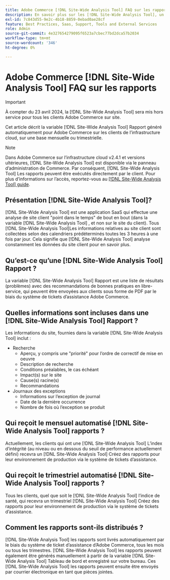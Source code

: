 ```yaml
---
title: Adobe Commerce [!DNL Site-Wide Analysis Tool] FAQ sur les rapports
description: En savoir plus sur les [!DNL Site-Wide Analysis Tool], un outil en libre-service proactif et un référentiel central qui comprend des informations détaillées sur le système et des recommandations pour garantir la sécurité et la maniabilité de votre installation Adobe Commerce.
exl-id: 7c843d55-9e2c-4b18-8859-0ebad0ae28cf
feature: Best Practices, Saas, Support, Tools and External Services
role: Admin
source-git-commit: 4e327654279095f6523a7cbec77bd2dca57b2034
workflow-type: tm+mt
source-wordcount: '346'
ht-degree: 0%

---
```


# Adobe Commerce [!DNL Site-Wide Analysis Tool] FAQ sur les rapports

>[!IMPORTANT]
>
>À compter du 23 avril 2024, la [!DNL Site-Wide Analysis Tool] sera mis hors service pour tous les clients Adobe Commerce sur site.

Cet article décrit la variable [!DNL Site-Wide Analysis Tool] Rapport généré automatiquement pour Adobe Commerce sur les clients de l’infrastructure cloud, sur une base mensuelle ou trimestrielle.

>[!NOTE]
>
>Dans Adobe Commerce sur l’infrastructure cloud v2.4.1 et versions ultérieures, [!DNL Site-Wide Analysis Tool] est disponible via le panneau d’administration de Commerce. Par conséquent, [!DNL Site-Wide Analysis Tool] Les rapports peuvent être exécutés directement par le client. Pour plus d’informations sur l’accès, reportez-vous au [[!DNL Site-Wide Analysis Tool] guide](https://experienceleague.adobe.com/docs/commerce-operations/tools/site-wide-analysis-tool/access.html).

## Présentation [!DNL Site-Wide Analysis Tool]?

[!DNL Site-Wide Analysis Tool] est une application SaaS qui effectue une analyse de site client &quot;point dans le temps&quot; de bout en bout (dans la variable [!DNL Site-Wide Analysis Tool] , et non sur le site du client). Tous [!DNL Site-Wide Analysis Tool]Les informations relatives au site client sont collectées selon des calendriers prédéterminés toutes les 3 heures à une fois par jour. Cela signifie que [!DNL Site-Wide Analysis Tool] analyse constamment les données du site client pour en savoir plus.

## Qu’est-ce qu’une [!DNL Site-Wide Analysis Tool] Rapport ?

La variable [!DNL Site-Wide Analysis Tool] Rapport est une liste de résultats (problèmes) avec des recommandations de bonnes pratiques en libre-service, qui peuvent être envoyées aux clients sous forme de PDF par le biais du système de tickets d’assistance Adobe Commerce.

## Quelles informations sont incluses dans une [!DNL Site-Wide Analysis Tool] Rapport ?

Les informations du site, fournies dans la variable [!DNL Site-Wide Analysis Tool] inclut :

* Recherche
   * Aperçu, y compris une &quot;priorité&quot; pour l’ordre de correctif de mise en oeuvre
   * Description de recherche
   * Conditions préalables, le cas échéant
   * Impact(s) sur le site
   * Cause(s) racine(s)
   * Recommandations
* Journaux des exceptions
   * Informations sur l’exception de journal
   * Date de la dernière occurrence
   * Nombre de fois où l’exception se produit

## Qui reçoit le mensuel automatisé [!DNL Site-Wide Analysis Tool] rapports ?

Actuellement, les clients qui ont une [!DNL Site-Wide Analysis Tool] L’index d’intégrité (au niveau ou en dessous du seuil de performance actuellement défini) recevra un [!DNL Site-Wide Analysis Tool] Créez des rapports pour leur environnement de production via le système de tickets d’assistance.

## Qui reçoit le trimestriel automatisé [!DNL Site-Wide Analysis Tool] rapports ?

Tous les clients, quel que soit le [!DNL Site-Wide Analysis Tool] l’indice de santé, qui recevra un trimestriel [!DNL Site-Wide Analysis Tool] Créez des rapports pour leur environnement de production via le système de tickets d’assistance.

## Comment les rapports sont-ils distribués ?

[!DNL Site-Wide Analysis Tool] les rapports sont livrés automatiquement par le biais du système de ticket d’assistance d’Adobe Commerce, tous les mois ou tous les trimestres. [!DNL Site-Wide Analysis Tool] les rapports peuvent également être générés manuellement à partir de la variable [!DNL Site-Wide Analysis Tool] Tableau de bord et enregistré sur votre bureau. Ces [!DNL Site-Wide Analysis Tool] les rapports peuvent ensuite être envoyés par courrier électronique en tant que pièces jointes.
